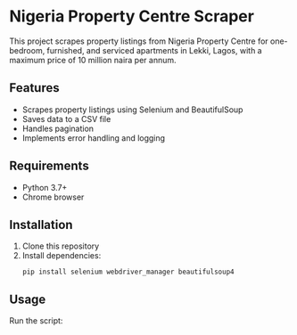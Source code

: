 # Nigeria Property Centre Scraper

This project scrapes property listings from Nigeria Property Centre for one-bedroom, furnished, and serviced apartments in Lekki, Lagos, with a maximum price of 10 million naira per annum.

## Features

- Scrapes property listings using Selenium and BeautifulSoup
- Saves data to a CSV file
- Handles pagination
- Implements error handling and logging

## Requirements

- Python 3.7+
- Chrome browser

## Installation

1. Clone this repository
2. Install dependencies:
   ```
   pip install selenium webdriver_manager beautifulsoup4
   ```

## Usage

Run the script:
